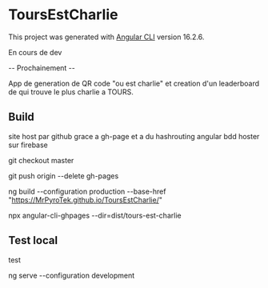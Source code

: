# ToursEstCharlie

This project was generated with [Angular CLI](https://github.com/angular/angular-cli) version 16.2.6.

En cours de dev 

-- Prochainement --

App de generation de QR code "ou est charlie" et creation d'un leaderboard de qui trouve le plus charlie a TOURS.


## Build

site host par github grace a gh-page et a du hashrouting angular
bdd hoster sur firebase

git checkout master

git push origin --delete gh-pages

ng build --configuration production --base-href "https://MrPyroTek.github.io/ToursEstCharlie/"

npx angular-cli-ghpages --dir=dist/tours-est-charlie

## Test local

test

ng serve --configuration development
